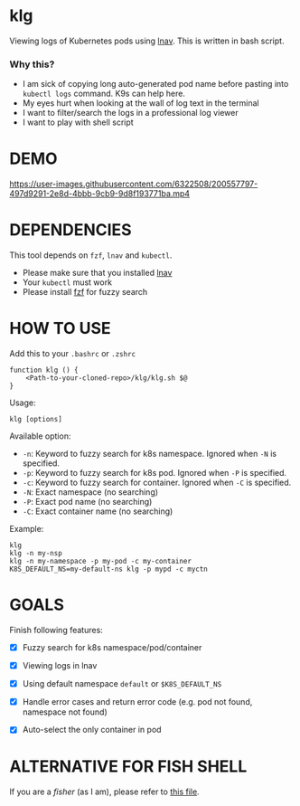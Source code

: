 # klg
Viewing logs of Kubernetes pods using [lnav](https://lnav.org/).
This is written in bash script.
### Why this?
- I am sick of copying long auto-generated pod name before pasting into `kubectl logs` command. K9s can help here.
- My eyes hurt when looking at the wall of log text in the terminal
- I want to filter/search the logs in a professional log viewer
- I want to play with shell script

# DEMO

https://user-images.githubusercontent.com/6322508/200557797-497d9291-2e8d-4bbb-9cb9-9d8f193771ba.mp4


# DEPENDENCIES

This tool depends on `fzf`, `lnav` and `kubectl`. 
- Please make sure that you installed [lnav](https://lnav.org/) 
- Your `kubectl` must work
- Please install [fzf](https://github.com/junegunn/fzf) for fuzzy search

# HOW TO USE

Add this to your `.bashrc` or `.zshrc`
```
function klg () {
    <Path-to-your-cloned-repo>/klg/klg.sh $@
}
```

Usage:
```
klg [options]
```

Available option:
- `-n`: Keyword to fuzzy search for k8s namespace. Ignored when `-N` is specified.
- `-p`: Keyword to fuzzy search for k8s pod. Ignored when `-P` is specified.
- `-c`: Keyword to fuzzy search for container. Ignored when `-C` is specified.
- `-N`: Exact namespace (no searching)
- `-P`: Exact pod name (no searching)
- `-C`: Exact container name (no searching)

Example:
```
klg
klg -n my-nsp
klg -n my-namespace -p my-pod -c my-container
K8S_DEFAULT_NS=my-default-ns klg -p mypd -c myctn
```

# GOALS
Finish following features:
- [x] Fuzzy search for k8s namespace/pod/container
- [x] Viewing logs in lnav
- [x] Using default namespace `default` or `$K8S_DEFAULT_NS`
- [x] Handle error cases and return error code (e.g. pod not found, namespace not found)
- [x] Auto-select the only container in pod


# ALTERNATIVE FOR FISH SHELL
If you are a *fisher* (as I am), please refer to [this file](https://github.com/haphamdev/dot-files/blob/master/fish/functions/klg.fish).
